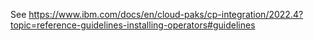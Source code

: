 See https://www.ibm.com/docs/en/cloud-paks/cp-integration/2022.4?topic=reference-guidelines-installing-operators#guidelines
